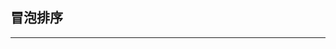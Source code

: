 ## 冒泡排序

---

|  |  |  |  |  |  |  |  |
| :--- | :--- | :--- | :--- | :--- | :--- | :--- | :--- |




